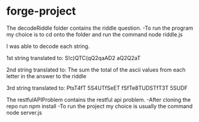# forge-project

The decodeRiddle folder contains the riddle question.
-To run the program my choice is to cd onto the folder and run the command node riddle.js

I was able to decode each string.

1st string translated to:
S!c)QTC(qQ2qaAD2
                aQ2Q2aT

2nd string translated to: 
The sum the total of the ascii values from each letter in the answer to the riddle

3rd string translated to: 
PtsT4fT
5S4UTfSeET
          fSfTe8TUDSTfT3T
5SUDF

The restfulAPIProblem contains the restful api problem.
    -After cloning the repo run npm install
    -To run the project my choice is usually the command node server.js